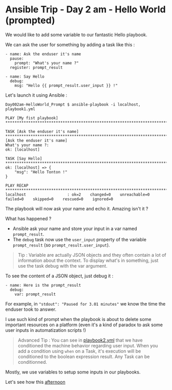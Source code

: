 # Ansible Trip - Day 2 am - Hello World (prompted)

We would like to add some variable to our fantastic Hello playbook.

We can ask the user for something by adding a task like this :

```
- name: Ask the enduser it's name
  pause:
    prompt: "What's your name ?"
  register: prompt_result

- name: Say Hello
  debug:
    msg: "Hello {{ prompt_result.user_input }} !"
```

Let's launch it using Ansible :

```
Day002am-HelloWorld_Prompt $ ansible-playbook -i localhost, playbook1.yml

PLAY [My fist playbook] *********************************************************************************************

TASK [Ask the enduser it's name] ************************************************************************************
[Ask the enduser it's name]
What's your name ?:
ok: [localhost]

TASK [Say Hello] ****************************************************************************************************
ok: [localhost] => {
    "msg": "Hello Tonton !"
}

PLAY RECAP **********************************************************************************************************
localhost                  : ok=2    changed=0    unreachable=0    failed=0    skipped=0    rescued=0    ignored=0
```

The playbook will now ask your name and echo it. Amazing isn't it ?

What has happened ?
* Ansible ask your name and store your input in a var named `prompt_result`.
* The `debug` task now use the `user_input` property of the variable `prompt_result` (so `prompt_result.user_input`).

> Tip : Variable are actually JSON objects and they often contain a lot of information about the context.
To display what's in something, just use the task debug with the var argument.

To see the content of a JSON object, just debug it :

```
- name: Here is the prompt_result
  debug:
    var: prompt_result
```

For example, in `"stdout": "Paused for 3.01 minutes"` we know the time the enduser took to answer.

I use such kind of prompt when the playbook is about to delete some important resources on a platform (even it's a kind of paradox to ask some user inputs in automatization scripts !)

> Advanced Tip : You can see in [playbook2.yml](playbook2.yml#L20) that we have conditioned the machine behavior regarding user input. When you add a condition using `when` on a Task, it's execution will be conditioned to the boolean expression result. Any Task can be conditionned.

Mostly, we use variables to setup some inputs in our playbooks.

Let's see how this [afternoon](../Day002pm-HelloWorld_Parametrized)
